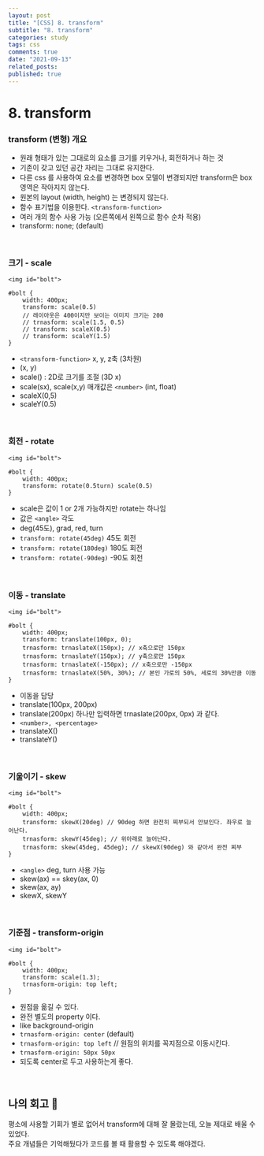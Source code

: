 ```yaml
---
layout: post
title: "[CSS] 8. transform"
subtitle: "8. transform"
categories: study
tags: css
comments: true
date: "2021-09-13"
related_posts:
published: true
---
```


# 8. transform

### transform (변형) 개요

- 원래 형태가 있는 그대로의 요소를 크기를 키우거나, 회전하거나 하는 것
- 기존이 갖고 있던 공간 자리는 그대로 유지한다.
- 다른 css 를 사용하여 요소를 변경하면 box 모델이 변경되지만 transform은 box 영역은 작아지지 않는다.
- 원본의 layout (width, height) 는 변경되지 않는다.
- 함수 표기법을 이용한다. `<transform-function>` 
- 여러 개의 함수 사용 가능 (오른쪽에서 왼쪽으로 함수 순차 적용)
- transform: none; (default)


<br>

### 크기 - scale

```
<img id="bolt">

#bolt {
    width: 400px;
    transform: scale(0.5)
    // 레이아웃은 400이지만 보이는 이미지 크기는 200
    // trnasform: scale(1.5, 0.5)
    // transform: scaleX(0.5)
    // transform: scaleY(1.5)
}
```

- `<transform-function>` x, y, z축 (3차원)
- (x, y)
- scale() : 2D로 크기를 조절 (3D x)
- scale(sx), scale(x,y) 매개값은 `<number>` (int, float)
- scaleX(0,5)
- scaleY(0.5)


<br>


### 회전 - rotate

```
<img id="bolt">

#bolt {
    width: 400px;
    transform: rotate(0.5turn) scale(0.5)
}
```


- scale은 값이 1 or 2개 가능하지만 rotate는 하나임
- 값은 `<angle>` 각도
- deg(45도), grad, red, turn
- `transform: rotate(45deg)` 45도 회전
- `transform: rotate(180deg)` 180도 회전
- `transform: rotate(-90deg)` -90도 회전

<br>

### 이동 - translate

```
<img id="bolt">

#bolt {
    width: 400px;
    transform: translate(100px, 0);
    trnasform: trnaslateX(150px); // x축으로만 150px
    trnasform: trnaslateY(150px); // y축으로만 150px
    trnasform: trnaslateX(-150px); // x축으로만 -150px
    trnasform: trnaslateX(50%, 30%); // 본인 가로의 50%, 세로의 30%만큼 이동
}
```


- 이동을 담당
- translate(100px, 200px)
- translate(200px) 하나만 입력하면 trnaslate(200px, 0px) 과 같다.
- `<number>, <percentage>`
- translateX()
- translateY()

<br>

### 기울이기 - skew

```
<img id="bolt">

#bolt {
    width: 400px;
    transform: skewX(20deg) // 90deg 하면 완전히 찌부되서 안보인다. 좌우로 늘어난다.
    trnasform: skewY(45deg); // 위아래로 늘어난다.
    trnasform: skew(45deg, 45deg); // skewX(90deg) 와 같아서 완전 찌부
}
```


- `<angle>` deg, turn 사용 가능
- skew(ax) == skey(ax, 0)
- skew(ax, ay)
- skewX, skewY


<br>

### 기준점 - transform-origin

```
<img id="bolt">

#bolt {
    width: 400px;
    transform: scale(1.3);
    trnasform-origin: top left;
}
```


- 원점을 옮길 수 있다.
- 완전 별도의 property 이다. 
- like background-origin
- `trnasform-origin: center` (default)
- `trnasform-origin: top left` // 원점의 위치를 꼭지점으로 이동시킨다.
- `trnasform-origin: 50px 50px`
- 되도록 center로 두고 사용하는게 좋다.

<br>


## 나의 회고 🤫

평소에 사용할 기회가 별로 없어서 transform에 대해 잘 몰랐는데, 오늘 제대로 배울 수 있었다.<br>
주요 개념들은 기억해뒀다가 코드를 볼 때 활용할 수 있도록 해야겠다.